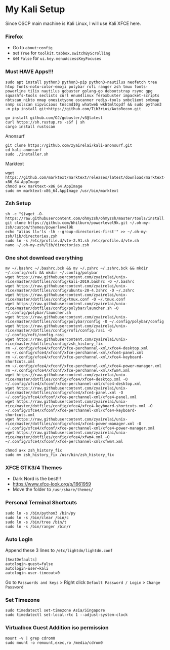 # My Kali Setup
Since OSCP main machine is Kali Linux, I will use Kali XFCE here.

### Firefox
- Go to `about:config`  
- set `True` for `toolkit.tabbox.switchByScrolling`
- set `False` for `ui.key.menuAccessKeyFocuses`

### Must HAVE Apps!!!
```
sudo apt install python3 python3-pip python3-nautilus neofetch tree htop fonts-noto-color-emoji polybar rofi ranger zsh tmux fonts-powerline tilix nautilus gobuster golang-go debootstrap rsync gpg squashfs-tools seclists curl enum4linux feroxbuster impacket-scripts nbtscan nikto nmap onesixtyone oscanner redis-tools smbclient smbmap snmp sslscan sipvicious tnscmd10g whatweb wkhtmltopdf && sudo python3 -m pip install git+https://github.com/Tib3rius/AutoRecon.git
```
```
go install github.com/OJ/gobuster/v3@latest
curl https://sh.rustup.rs -sSf | sh
cargo install rustscan
```
Anonsurf
```
git clone https://github.com/zyairelai/kali-anonsurf.git
cd kali-anonsurf
sudo ./installer.sh
```
Marktext
```
wget https://github.com/marktext/marktext/releases/latest/download/marktext-x86_64.AppImage
chmod a+x marktext-x86_64.AppImage
sudo mv marktext-x86_64.AppImage /usr/bin/marktext
```

### Zsh Setup
```
sh -c "$(wget -O- https://raw.githubusercontent.com/ohmyzsh/ohmyzsh/master/tools/install.sh)"
git clone https://github.com/bhilburn/powerlevel9k.git ~/.oh-my-zsh/custom/themes/powerlevel9k
echo "alias ll='ls -lh --group-directories-first'" >> ~/.oh-my-zsh/lib/directories.zsh
sudo ln -s /etc/profile.d/vte-2.91.sh /etc/profile.d/vte.sh
nano ~/.oh-my-zsh/lib/directories.zsh
```

### One shot download everything
```
mv ~/.bashrc ~/.bashrc.bck && mv ~/.zshrc ~/.zshrc.bck && mkdir ~/.config/rofi && mkdir ~/.config/polybar
wget https://raw.githubusercontent.com/zyairelai/unix-rice/master/dotfiles/config/kali-2019.bashrc -O ~/.bashrc
wget https://raw.githubusercontent.com/zyairelai/unix-rice/master/dotfiles/config/ubuntu-20-4.zshrc -O ~/.zshrc
wget https://raw.githubusercontent.com/zyairelai/unix-rice/master/dotfiles/config/tmux.conf -O ~/.tmux.conf
wget https://raw.githubusercontent.com/zyairelai/unix-rice/master/dotfiles/config/polybar/launcher.sh -O ~/.config/polybar/launcher.sh
wget https://raw.githubusercontent.com/zyairelai/unix-rice/master/dotfiles/config/polybar/config -O ~/.config/polybar/config
wget https://raw.githubusercontent.com/zyairelai/unix-rice/master/dotfiles/config/rofi/config.rasi -O ~/.config/rofi/config.rasi
wget https://raw.githubusercontent.com/zyairelai/unix-rice/master/dotfiles/config/zsh_history_fix
rm ~/.config/xfce4/xfconf/xfce-perchannel-xml/xfce4-desktop.xml
rm ~/.config/xfce4/xfconf/xfce-perchannel-xml/xfce4-panel.xml
rm ~/.config/xfce4/xfconf/xfce-perchannel-xml/xfce4-keyboard-shortcuts.xml
rm ~/.config/xfce4/xfconf/xfce-perchannel-xml/xfce4-power-manager.xml
rm ~/.config/xfce4/xfconf/xfce-perchannel-xml/xfwm4.xml
wget https://raw.githubusercontent.com/zyairelai/unix-rice/master/dotfiles/config/xfce4/xfce4-desktop.xml -O ~/.config/xfce4/xfconf/xfce-perchannel-xml/xfce4-desktop.xml
wget https://raw.githubusercontent.com/zyairelai/unix-rice/master/dotfiles/config/xfce4/xfce4-panel.xml -O ~/.config/xfce4/xfconf/xfce-perchannel-xml/xfce4-panel.xml
wget https://raw.githubusercontent.com/zyairelai/unix-rice/master/dotfiles/config/xfce4/xfce4-keyboard-shortcuts.xml -O ~/.config/xfce4/xfconf/xfce-perchannel-xml/xfce4-keyboard-shortcuts.xml
wget https://raw.githubusercontent.com/zyairelai/unix-rice/master/dotfiles/config/xfce4/xfce4-power-manager.xml -O ~/.config/xfce4/xfconf/xfce-perchannel-xml/xfce4-power-manager.xml
wget https://raw.githubusercontent.com/zyairelai/unix-rice/master/dotfiles/config/xfce4/xfwm4.xml -O ~/.config/xfce4/xfconf/xfce-perchannel-xml/xfwm4.xml
```
```
chmod a+x zsh_history_fix
sudo mv zsh_history_fix /usr/bin/zsh_history_fix
```

### XFCE GTK3/4 Themes
- Dark Nord is the best!!!
- https://www.xfce-look.org/p/1661959
- Move the folder to `/usr/share/themes/`

### Personal Terminal Shortcuts
```
sudo ln -s /bin/python3 /bin/py
sudo ln -s /bin/clear /bin/c
sudo ln -s /bin/tree /bin/t
sudo ln -s /bin/ranger /bin/r
```

### Auto Login
Append these 3 lines to `/etc/lightdm/lightdm.conf`
```
[SeatDefaults]
autologin-guest=false
autologin-user=kali
autologin-user-timeout=0
```
Go to `Passwords and keys` > Right click `Default Password / Login` > `Change Password`

### Set Timezone
```
sudo timedatectl set-timezone Asia/Singapore
sudo timedatectl set-local-rtc 1 --adjust-system-clock
```

### Virtualbox Guest Addition iso permission
```
mount -v | grep cdrom0
sudo mount -o remount,exec,ro /media/cdrom0
```
